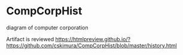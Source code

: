 # CompCorpHist
diagram of computer corporation

Artifact is reviewed https://htmlpreview.github.io/?https://github.com/cskimura/CompCorpHist/blob/master/history.html
